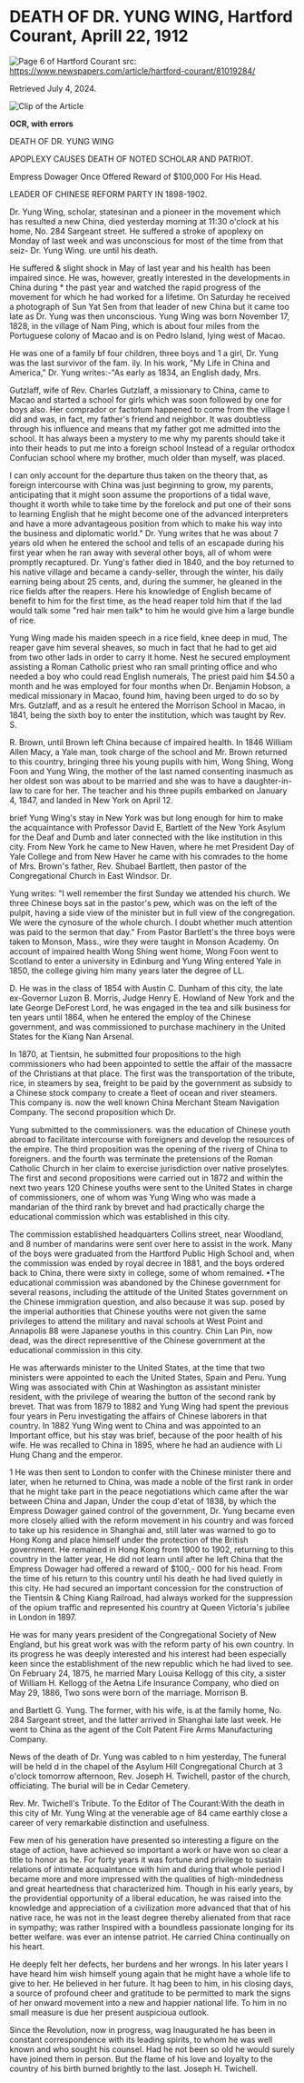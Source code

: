 # DEATH OF DR. YUNG WING, Hartford Courant, Aprill 22, 1912


![Page 6 of Hartford Courant](docs/photos/HartfordCourant-19120422.png)
src: https://www.newspapers.com/article/hartford-courant/81019284/

Retrieved July 4, 2024.

![Clip of the Article](docs/photos/courant_news10120422.jpeg)


**OCR, with errors**

DEATH OF DR. YUNG WING 

APOPLEXY CAUSES DEATH OF NOTED SCHOLAR AND PATRIOT. 

Empress Dowager Once Offered Reward of $100,000 For His Head. 

LEADER OF CHINESE REFORM PARTY IN 1898-1902. 

Dr. Yung Wing, scholar, statesinan and a pioneer in the movement which has resulted a new China, died yesterday morning at 11:30 o'clock at his home, No. 284 Sargeant street. He suffered a stroke of apoplexy on Monday of last week and was unconscious for most of the time from that seiz- Dr. Yung Wing. ure until his death.

He suffered &amp; slight shock in May of last year and his health has been impaired since. He was, however, greatly interested in the developments in China during * the past year and watched the rapid progress of the movement for which he had worked for a lifetime. On Saturday he received a photograph of Sun Yat Sen from that leader of new China but it came too late as Dr. Yung was then unconscious. Yung Wing was born November 17, 1828, in the village of Nam Ping, which is about four miles from the Portuguese colony of Macao and is on Pedro Island, lying west of Macao.

He was one of a family bf four children, three boys and 1 a girl, Dr. Yung was the last survivor of the fam. ily. In his work, "My Life in China and America," Dr. Yung writes:-"As early as 1834, an English dady, Mrs.

Gutzlaff, wife of Rev. Charles Gutzlaff, a missionary to China, came to Macao and started a school for girls which was soon followed by one for boys also. Her comprador or factotum happened to come from the village I did and was, in fact, my father's friend and neighbor. It was doubtless through his influence and means that my father got me admitted into the school. It has always been a mystery to me why my parents should take it into their heads to put me into a foreign school Instead of a regular orthodox Confucian school where my brother, much older than myself, was placed.

I can only account for the departure thus taken on the theory that, as foreign intercourse with China was just beginning to grow, my parents, anticipating that it might soon assume the proportions of a tidal wave, thought it worth while to take time by the forelock and put one of their sons to learning English that he might become one of the advanced interpreters and have a more advantageous position from which to make his way into the business and diplomatic world." Dr. Yung writes that he was about 7 years old when he entered the school and tells of an escapade during his first year when he ran away with several other boys, all of whom were promptly recaptured. Dr. Yung's father died in 1840, and the boy returned to his native village and became a candy-seller, through the winter, his daily earning being about 25 cents, and, during the summer, he gleaned in the rice fields after the reapers. Here his knowledge of English became of benefit to him for the first time, as the head reaper told him that if the lad would talk some "red hair men talk* to him he would give him a large bundle of rice.

Yung Wing made his maiden speech in a rice field, knee deep in mud, The reaper gave him several sheaves, so much in fact that he had to get aid from two other lads in order to carry it home. Nest he secured employment assisting a Roman Catholic priest who ran small printing office and who needed a boy who could read English numerals, The priest paid him $4.50 a month and he was employed for four months when Dr. Benjamin Hobson, a medical missionary in Macao, found him, having been urged to do so by Mrs. Gutzlaff, and as a result he entered the Morrison School in Macao, in 1841, being the sixth boy to enter the institution, which was taught by Rev. S.

R. Brown, until Brown left China because cf impaired health. In 1846 William Allen Macy, a Yale man, took charge of the school and Mr. Brown returned to this country, bringing three his young pupils with him, Wong Shing, Wong Foon and Yung Wing, the mother of the last named consenting inasmuch as her oldest son was about to be married and she was to have a daughter-in-law to care for her. The teacher and his three pupils embarked on January 4, 1847, and landed in New York on April 12.

brief Yung Wing's stay in New York was but long enough for him to make the acquaintance with Professor David E, Bartlett of the New York Asylum for the Deaf and Dumb and later connected with the like institution in this city. From New York he came to New Haven, where he met President Day of Yale College and from New Haver he came with his comrades to the home of Mrs. Brown's father, Rev. Shubael Bartlett, then pastor of the Congregational Church in East Windsor. Dr.

Yung writes: "I well remember the first Sunday we attended his church. We three Chinese boys sat in the pastor's pew, which was on the left of the pulpit, having a side view of the minister but in full view of the congregation. We were the cynosure of the whole church. I doubt whether much attention was paid to the sermon that day." From Pastor Bartlett's the three boys were taken to Monson, Mass., wire they were taught in Monson Academy. On account of impaired health Wong Shing went home, Wong Foon went to Scotland to enter a university in Edinburg and Yung Wing entered Yale in 1850, the college giving him many years later the degree of LL.

D. He was in the class of 1854 with Austin C. Dunham of this city, the late ex-Governor Luzon B. Morris, Judge Henry E. Howland of New York and the late George DeForest Lord, he was engaged in the tea and silk business for ten years until 1864, when he entered the employ of the Chinese government, and was commissioned to purchase machinery in the United States for the Kiang Nan Arsenal.

In 1870, at Tientsin, he submitted four propositions to the high commissioners who had been appointed to settle the affair of the massacre of the Christians at that place. The first was the transportation of the tribute, rice, in steamers by sea, freight to be paid by the government as subsidy to a Chinese stock company to create a fleet of ocean and river steamers. This company is. now the well known China Merchant Steam Navigation Company. The second proposition which Dr.

Yung submitted to the commissioners. was the education of Chinese youth abroad to facilitate intercourse with foreigners and develop the resources of the empire. The third proposition was the opening of the riverg of China to foreigners. and the fourth was terminate the pretensions of the Roman Catholic Church in her claim to exercise jurisdiction over native proselytes. The first and second propositions were carried out in 1872 and within the next two years 120 Chinese youths were sent to the United States in charge of commissioners, one of whom was Yung Wing who was made a mandarian of the third rank by brevet and had practically charge the educational commission which was established in this city.

The commission established headquarters Collins street, near Woodland, and 8 number of mandarins were sent over here to assist in the work. Many of the boys were graduated from the Hartford Public High School and, when the commission was ended by royal decree in 1881, and the boys ordered back to China, there were sixty in college, some of whom remained. •The educational commission was abandoned by the Chinese government for several reasons, including the attitude of the United States government on the Chinese immigration question, and also because it was sup. posed by the imperial authorities that Chinese youths were not given the same privileges to attend the military and naval schools at West Point and Annapolis 88 were Japanese youths in this country. Chin Lan Pin, now dead, was the direct representtive of the Chinese government at the educational commission in this city.

He was afterwards minister to the United States, at the time that two ministers were appointed to each the United States, Spain and Peru. Yung Wing was associated with Chin at Washington as assistant minister resident, with the privilege of wearing the button of the second rank by brevet. That was from 1879 to 1882 and Yung Wing had spent the previous four years in Peru investigating the affairs of Chinese laborers in that country. In 1882 Yung Wing went to China and was appointed to an Important office, but his stay was brief, because of the poor health of his wife. He was recalled to China in 1895, where he had an audience with Li Hung Chang and the emperor.

1 He was then sent to London to confer with the Chinese minister there and later, when he returned to China, was made a noble of the first rank in order that he might take part in the peace negotiations which came after the war between China and Japan, Under the coup d'etat of 1838, by which the Empress Dowager gained control of the government, Dr. Yung became even more closely allied with the reform movement in his country and was forced to take up his residence in Shanghai and, still later was warned to go to Hong Kong and place himself under the protection of the British government. He remained in Hong Kong from 1900 to 1902, returning to this country in the latter year, He did not learn until after he left China that the Empress Dowager had offered a reward of $100,- 000 for his head. From the time of his return to this country until his death he had lived quietly in this city. He had secured an important concession for the construction of the Tientsin &amp; Ching Kiang Railroad, had always worked for the suppression of the opium traffic and represented his country at Queen Victoria's jubilee in London in 1897.

He was for many years president of the Congregational Society of New England, but his great work was with the reform party of his own country. In its progress he was deeply interested and his interest had been especially keen since the establishment of the new republic which he had lived to see. On February 24, 1875, he married Mary Louisa Kellogg of this city, a sister of William H. Kellogg of the Aetna Life Insurance Company, who died on May 29, 1886, Two sons were born of the marriage. Morrison B.

and Bartlett G. Yung. The former, with his wife, is at the family home, No. 284 Sargeant street, and the latter arrived in Shanghai late last week. He went to China as the agent of the Colt Patent Fire Arms Manufacturing Company.

News of the death of Dr. Yung was cabled to n him yesterday, The funeral will be held d in the chapel of the Asylum Hill Congregational Church at 3 o'clock tomorrow afternoon, Rev. Joseph H. Twichell, pastor of the church, officiating. The burial will be in Cedar Cemetery.

Rev. Mr. Twichell's Tribute. To the Editor of The Courant:With the death in this city of Mr. Yung Wing at the venerable age of 84 came earthly close a career of very remarkable distinction and usefulness.

Few men of his generation have presented so interesting a figure on the stage of action, have achieved so important a work or have won so clear a title to honor as he. For forty years it was fortune and privilege to sustain relations of intimate acquaintance with him and during that whole period I became more and more impressed with the qualities of high-mindedness and great heartedness that characterized him. Though in his early years, by the providential opportunity of a liberal education, he was raised into the knowledge and appreciation of a civilization more advanced that that of his native race, he was not in the least degree thereby alienated from that race in sympathy; was rather Inspired with a boundless passionate longing for its better welfare. was ever an intense patriot. He carried China continually on his heart.

He deeply felt her defects, her burdens and her wrongs. In his later years I have heard him wish himself young again that he might have a whole life to give to her. He believed in her future. It hag been to him, in his closing days, a source of profound cheer and gratitude to be permitted to mark the signs of her onward movement into a new and happier national life. To him in no small measure is due her present auspicioua outlook.

Since the Revolution, now in progress, wag Inaugurated he has been in constant correspondence with its leading spirits, to whom he was well known and who sought his counsel. Had he not been so old he would surely have joined them in person. But the flame of his love and loyalty to the country of his birth burned brightly to the last. Joseph H. Twichell.

